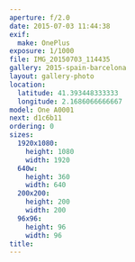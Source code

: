 ```yaml
---
aperture: f/2.0
date: 2015-07-03 11:44:38
exif:
  make: OnePlus
exposure: 1/1000
file: IMG_20150703_114435
gallery: 2015-spain-barcelona
layout: gallery-photo
location:
  latitude: 41.393448333333
  longitude: 2.1686066666667
model: One A0001
next: d1c6b11
ordering: 0
sizes:
  1920x1080:
    height: 1080
    width: 1920
  640w:
    height: 360
    width: 640
  200x200:
    height: 200
    width: 200
  96x96:
    height: 96
    width: 96
title: 
---
```

